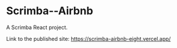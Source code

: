 # Scrimba--Airbnb
A Scrimba React project.

Link to the published site: https://scrimba-airbnb-eight.vercel.app/
